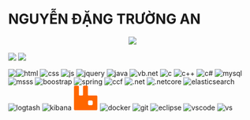# NGUYỄN ĐẶNG TRƯỜNG AN
<p align="center">
<img src="https://github-profile-trophy.vercel.app/?username=tynab&theme=dracula&column=6">
</p>

<p align=left>
<img algin="left" width="49%" src="https://github-readme-stats.vercel.app/api?username=tynab&count_private=true&show_icons=true&theme=dracula" />
<img algin="right" width="49%" src="https://github-readme-streak-stats.herokuapp.com/?user=tynab&theme=dracula" />
</p>

<img align="left" src="https://github-readme-stats.vercel.app/api/top-langs/?username=tynab&theme=dracula" />

<p algin="right">
    <img src="https://raw.githubusercontent.com/Tynab/Tynab/main/pic/HTML.png" width="50" alt="html" style="max-width: 100%;">
    <img src="https://raw.githubusercontent.com/Tynab/Tynab/main/pic/CSS.png" width="50" alt="css" style="max-width: 100%;">
    <img src="https://raw.githubusercontent.com/Tynab/Tynab/main/pic/JS.png" width="50" alt="js" style="max-width: 100%;">
    <img src="https://raw.githubusercontent.com/Tynab/Tynab/main/pic/jQuery.png" width="50" alt="jquery" style="max-width: 100%;">
    <img src="https://raw.githubusercontent.com/Tynab/Tynab/main/pic/Java.png" width="50" alt="java" style="max-width: 100%;">
    <img src="https://raw.githubusercontent.com/Tynab/Tynab/main/pic/VB%20NET.png" width="50" alt="vb.net" style="max-width: 100%;">
    <img src="https://raw.githubusercontent.com/Tynab/Tynab/main/pic/C.png" width="50" alt="c" style="max-width: 100%;">
    <img src="https://raw.githubusercontent.com/Tynab/Tynab/main/pic/CPP.png" width="50" alt="c++" style="max-width: 100%;">
    <img src="https://raw.githubusercontent.com/Tynab/Tynab/main/pic/CS.png" width="50" alt="c#" style="max-width: 100%;">
    <img src="https://raw.githubusercontent.com/Tynab/Tynab/main/pic/MySQL.png" width="50" alt="mysql" style="max-width: 100%;">
    <img src="https://raw.githubusercontent.com/Tynab/Tynab/main/pic/MSSS.png" width="50" alt="msss" style="max-width: 100%;">
    <img src="https://raw.githubusercontent.com/Tynab/Tynab/main/pic/Boostrap.png" width="50" alt="boostrap" style="max-width: 100%;">
    <img src="https://raw.githubusercontent.com/Tynab/Tynab/main/pic/Spring.png" width="50" alt="spring" style="max-width: 100%;">
    <img src="https://raw.githubusercontent.com/Tynab/Tynab/main/pic/CCF.png" width="50" alt="ccf" style="max-width: 100%;">
    <img src="https://raw.githubusercontent.com/Tynab/Tynab/main/pic/MS%20NET.png" width="50" alt=".net" style="max-width: 100%;">
    <img src="https://raw.githubusercontent.com/Tynab/Tynab/main/pic/NET%20Core.png" width="50" alt=".netcore" style="max-width: 100%;">
    <img src="https://raw.githubusercontent.com/Tynab/Tynab/main/pic/Elasticsearch.png" width="50" alt="elasticsearch" style="max-width: 100%;">
    <img src="https://raw.githubusercontent.com/Tynab/Tynab/main/pic/Logtash.png" width="50" alt="logtash" style="max-width: 100%;">
    <img src="https://raw.githubusercontent.com/Tynab/Tynab/main/pic/Kibana.png" width="50" alt="kibana" style="max-width: 100%;">
    <img src="https://raw.githubusercontent.com/Tynab/Tynab/main/pic/RabbitMQ.png" width="50" alt="rabbitmq" style="max-width: 100%;">
    <img src="https://raw.githubusercontent.com/Tynab/Tynab/main/pic/Docker.png" width="50" alt="docker" style="max-width: 100%;">
    <img src="https://raw.githubusercontent.com/Tynab/Tynab/main/pic/Git.png" width="50" alt="git" style="max-width: 100%;">
    <img src="https://raw.githubusercontent.com/Tynab/Tynab/main/pic/Eclipse.png" width="50" alt="eclipse" style="max-width: 100%;">
    <img src="https://raw.githubusercontent.com/Tynab/Tynab/main/pic/VS%20Code.png" width="50" alt="vscode" style="max-width: 100%;">
    <img src="https://raw.githubusercontent.com/Tynab/Tynab/main/pic/VS.png" width="50" alt="vs" style="max-width: 100%;">
</p>

